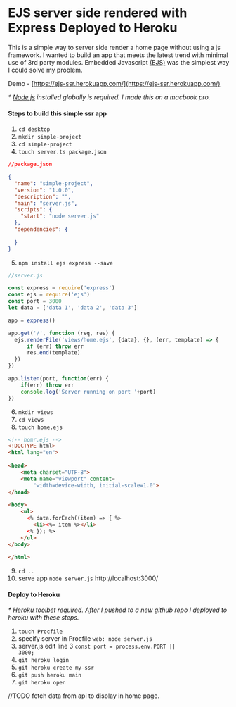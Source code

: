 # EJS server side rendered with Express Deployed to Heroku
This is a simple way to server side render a home page without using a js framework. I wanted to build an app that meets the latest trend with minimal use of 3rd party modules. Embedded Javascript [(EJS)](https://ejs.co/#docs) was the simplest way I could solve my problem.

Demo - [https://ejs-ssr.herokuapp.com/](https://ejs-ssr.herokuapp.com/)

<i>* [Node.js](https://nodejs.org/en/) installed globally is required. I made this on a macbook pro.</i>

#### Steps to build this simple ssr app
1. <code>cd desktop</code>
2. <code>mkdir simple-project</code>
3. <code>cd simple-project</code>
4. <code>touch server.ts package.json</code>

```json
//package.json

{
  "name": "simple-project",
  "version": "1.0.0",
  "description": "",
  "main": "server.js",
  "scripts": {
    "start": "node server.js"
  },
  "dependencies": {
    
  }
}

```

5. <code>npm install ejs express --save</code>


```js
//server.js

const express = require('express')
const ejs = require('ejs')
const port = 3000
let data = ['data 1', 'data 2', 'data 3']

app = express()

app.get('/', function (req, res) {
  ejs.renderFile('views/home.ejs', {data}, {}, (err, template) => {
      if (err) throw err
      res.end(template)
  })
})

app.listen(port, function(err) {
	if(err) throw err
	console.log('Server running on port '+port)
})

```

6. <code>mkdir views</code>
7. <code>cd views</code>
8. <code>touch home.ejs</code>

```html
<!-- homr.ejs -->
<!DOCTYPE html>
<html lang="en">
  
<head>
    <meta charset="UTF-8">
    <meta name="viewport" content=
        "width=device-width, initial-scale=1.0">
</head>
  
<body>
    <ul>
      <% data.forEach((item) => { %>
        <li><%= item %></li>
      <% }); %>
    </ul>
</body>
  
</html>

```

9. <code>cd ..</code>
10. serve app <code>node server.js</code> http://localhost:3000/

#### Deploy to Heroku
<i>* [Heroku toolbet](https://blog.heroku.com/the_heroku_toolbelt) required. After I pushed to a new github repo I deployed to heroku with these steps.</i>
1. <code>touch Procfile</code>
2. specify server in Procfile <code>web: node server.js</code>
3. server.js edit line 3 <code>const port = process.env.PORT || 3000;</code>
4. <code>git heroku login</code>
5. <code>git heroku create my-ssr</code>
6. <code>git push heroku main</code>
7. <code>git heroku open</code>

//TODO fetch data from api to display in home page.
